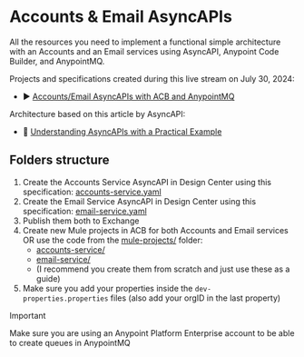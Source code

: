 # Accounts & Email AsyncAPIs

All the resources you need to implement a functional simple architecture with an Accounts and an Email services using AsyncAPI, Anypoint Code Builder, and AnypointMQ.

Projects and specifications created during this live stream on July 30, 2024: 
- ▶️ [Accounts/Email AsyncAPIs with ACB and AnypointMQ](https://www.twitch.tv/videos/2211325574)

Architecture based on this article by AsyncAPI: 
- 📘 [Understanding AsyncAPIs with a Practical Example](https://www.asyncapi.com/blog/understanding-asyncapis)

## Folders structure

1. Create the Accounts Service AsyncAPI in Design Center using this specification: [accounts-service.yaml](/specifications/accounts-service.yaml)
2. Create the Email Service AsyncAPI in Design Center using this specification: [email-service.yaml](/specifications/email-service.yaml)
3. Publish them both to Exchange
4. Create new Mule projects in ACB for both Accounts and Email services OR use the code from the [mule-projects/](/mule-projects/) folder:
    - [accounts-service/](/mule-projects/accounts-service/)
    - [email-service/](/mule-projects/email-service/)
    - (I recommend you create them from scratch and just use these as a guide)
5. Make sure you add your properties inside the `dev-properties.properties` files (also add your orgID in the last property)

> [!IMPORTANT]
> Make sure you are using an Anypoint Platform Enterprise account to be able to create queues in AnypointMQ
